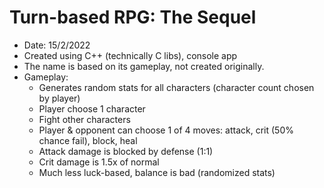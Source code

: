 # Turn-based RPG: The Sequel

- Date: 15/2/2022
- Created using C++ (technically C libs), console app
- The name is based on its gameplay, not created originally.
- Gameplay:
  - Generates random stats for all characters (character count chosen by player)
  - Player choose 1 character
  - Fight other characters
  - Player & opponent can choose 1 of 4 moves: attack, crit (50% chance fail), block, heal
  - Attack damage is blocked by defense (1:1)
  - Crit damage is 1.5x of normal
  - Much less luck-based, balance is bad (randomized stats)

